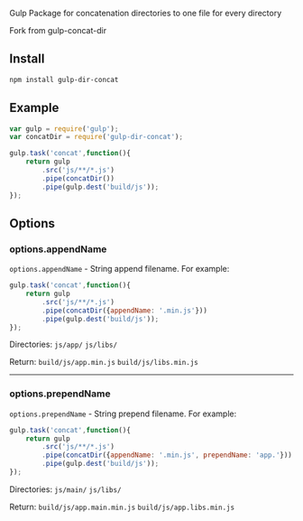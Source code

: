 Gulp Package for concatenation directories to one file for every directory

Fork from gulp-concat-dir

## Install
```sh
npm install gulp-dir-concat
```

## Example
```js
var gulp = require('gulp');
var concatDir = require('gulp-dir-concat');

gulp.task('concat',function(){
	return gulp
		.src('js/**/*.js')
		.pipe(concatDir())
		.pipe(gulp.dest('build/js'));
});
```

## Options

### options.appendName
``options.appendName`` - String append filename. For example: 
```js
gulp.task('concat',function(){
	return gulp
		.src('js/**/*.js')
		.pipe(concatDir({appendName: '.min.js'}))
		.pipe(gulp.dest('build/js'));
});
``` 
Directories: ``js/app/`` ``js/libs/``

Return: ``build/js/app.min.js`` ``build/js/libs.min.js``

___

### options.prependName
```options.prependName``` - String prepend filename. For example:
```js
gulp.task('concat',function(){
	return gulp
		.src('js/**/*.js')
		.pipe(concatDir({appendName: '.min.js', prependName: 'app.'}))
		.pipe(gulp.dest('build/js'));
});
``` 

Directories: ``js/main/`` ``js/libs/``

Return: ``build/js/app.main.min.js`` ``build/js/app.libs.min.js``
